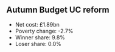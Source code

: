 ## Autumn Budget UC reform

* Net cost: £1.89bn
* Poverty change: -2.7%
* Winner share: 9.8%
* Loser share: 0.0%

